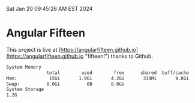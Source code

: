 Sat Jan 20 09:45:26 AM EST 2024

# Angular Fifteen


This project is live at [https://angularfifteen.github.io](https://angularfifteen.github.io "fifteen!") thanks to Github.

```bash
System Memory
               total        used        free      shared  buff/cache   available
Mem:            15Gi       1.9Gi       4.2Gi       319Mi       9.8Gi        13Gi
Swap:          8.0Gi          0B       8.0Gi
System Storage
1.2G	.
```
